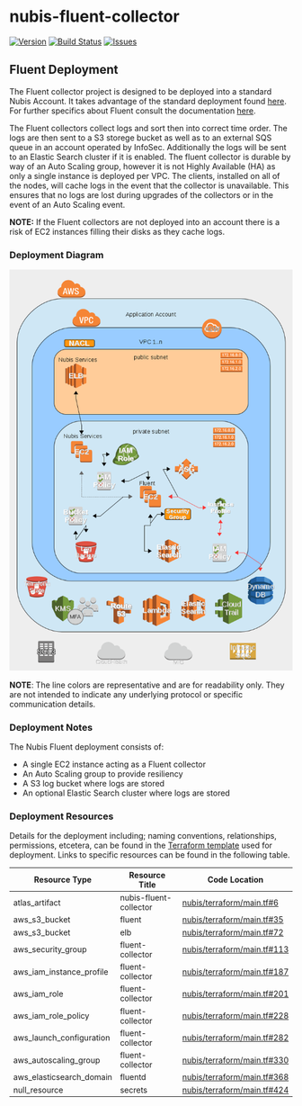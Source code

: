 ﻿# nubis-fluent-collector

[![Version](https://img.shields.io/github/release/nubisproject/nubis-fluent-collector.svg?maxAge=2592000)](https://github.com/nubisproject/nubis-fluent-collector/releases)
[![Build Status](https://img.shields.io/travis/nubisproject/nubis-fluent-collector/master.svg?maxAge=2592000)](https://travis-ci.org/nubisproject/nubis-fluent-collector)
[![Issues](https://img.shields.io/github/issues/nubisproject/nubis-fluent-collector.svg?maxAge=2592000)](https://github.com/nubisproject/nubis-fluent-collector/issues)

## Fluent Deployment
The Fluent collector project is designed to be deployed into a standard Nubis Account. It takes advantage of the standard deployment found [here](https://github.com/nubisproject/nubis-docs/blob/master/DEPLOYMENT_OVERVIEW.md). For further specifics about Fluent consult the documentation [here](http://docs.fluentd.org/articles/quickstart).

The Fluent collectors collect logs and sort then into correct time order. The logs are then sent to a S3 storege bucket as well as to an external SQS queue in an account operated by InfoSec. Additionally the logs will be sent to an Elastic Search cluster if it is enabled. The fluent collector is durable by way of an Auto Scaling group, however it is not Highly Available (HA) as only a single instance is deployed per VPC. The clients, installed on all of the nodes, will cache logs in the event that the collector is unavailable. This ensures that no logs are lost during upgrades of the collectors or in the event of an Auto Scaling event.

**NOTE:** If the Fluent collectors are not deployed into an account there is a risk of EC2 instances filling their disks as they cache logs.

### Deployment Diagram
![Deployment Diagram](media/Nubis_Fluent_Diagram.png "Deployment Diagram")

**NOTE**: The line colors are representative and are for readability only. They are not intended to indicate any underlying protocol or specific communication details.

### Deployment Notes
The Nubis Fluent deployment consists of:
 - A single EC2 instance acting as a Fluent collector
 - An Auto Scaling group to provide resiliency
 - A S3 log bucket where logs are stored
 - An optional Elastic Search cluster where logs are stored

### Deployment Resources
Details for the deployment including; naming conventions, relationships, permissions, etcetera, can be found in the [Terraform template](nubis/terraform/main.tf) used for deployment. Links to specific resources can be found in the following table.

|Resource Type|Resource Title|Code Location|
|-------------|--------------|-------------|
|atlas_artifact|nubis-fluent-collector|[nubis/terraform/main.tf#6](nubis/terraform/main.tf#6)|
|aws_s3_bucket|fluent|[nubis/terraform/main.tf#35](nubis/terraform/main.tf#35)|
|aws_s3_bucket|elb|[nubis/terraform/main.tf#72](nubis/terraform/main.tf#72)|
|aws_security_group|fluent-collector|[nubis/terraform/main.tf#113](nubis/terraform/main.tf#113)|
|aws_iam_instance_profile|fluent-collector|[nubis/terraform/main.tf#187](nubis/terraform/main.tf#187)|
|aws_iam_role|fluent-collector|[nubis/terraform/main.tf#201](nubis/terraform/main.tf#201)|
|aws_iam_role_policy|fluent-collector|[nubis/terraform/main.tf#228](nubis/terraform/main.tf#228)|
|aws_launch_configuration|fluent-collector|[nubis/terraform/main.tf#282](nubis/terraform/main.tf#282)|
|aws_autoscaling_group|fluent-collector|[nubis/terraform/main.tf#330](nubis/terraform/main.tf#330)|
|aws_elasticsearch_domain|fluentd|[nubis/terraform/main.tf#368](nubis/terraform/main.tf#368)|
|null_resource|secrets|[nubis/terraform/main.tf#424](nubis/terraform/main.tf#424)|
